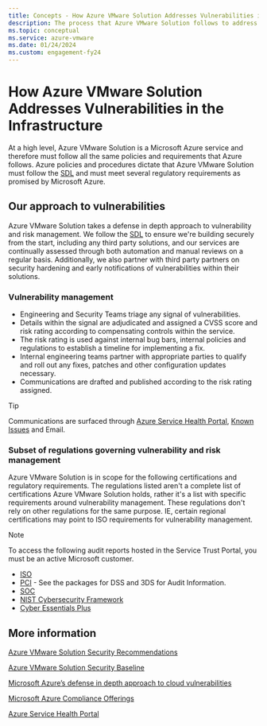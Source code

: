 ```yaml
---
title: Concepts - How Azure VMware Solution Addresses Vulnerabilities in the Infrastructure
description: The process that Azure VMware Solution follows to address security vulnerabilities.
ms.topic: conceptual
ms.service: azure-vmware
ms.date: 01/24/2024
ms.custom: engagement-fy24
---
```



# How Azure VMware Solution Addresses Vulnerabilities in the Infrastructure

At a high level, Azure VMware Solution is a Microsoft Azure service and therefore must follow all the same policies and requirements that Azure follows. Azure policies and procedures dictate that Azure VMware Solution must follow the [SDL](https://www.microsoft.com/securityengineering/sdl) and must meet several regulatory requirements as promised by Microsoft Azure. 

## Our approach to vulnerabilities

Azure VMware Solution takes a defense in depth approach to vulnerability and risk management. We follow the [SDL](https://www.microsoft.com/securityengineering/sdl) to ensure we're building securely from the start, including any third party solutions, and our services are continually assessed through both automation and manual reviews on a regular basis. Additionally, we also partner with third party partners on security hardening and early notifications of vulnerabilities within their solutions.

### Vulnerability management

- Engineering and Security Teams triage any signal of vulnerabilities.
- Details within the signal are adjudicated and assigned a CVSS score and risk rating according to compensating controls within the service.
- The risk rating is used against internal bug bars, internal policies and regulations to establish a timeline for implementing a fix.
- Internal engineering teams partner with appropriate parties to qualify and roll out any fixes, patches and other configuration updates necessary.
- Communications are drafted and published according to the risk rating assigned.
>[!tip]
>Communications are surfaced through [Azure Service Health Portal](/azure/service-health/service-health-portal-update), [Known Issues](/azure/azure-vmware/azure-vmware-solution-known-issues) and Email. 

### Subset of regulations governing vulnerability and risk management

Azure VMware Solution is in scope for the following certifications and regulatory requirements. The regulations listed aren't a complete list of certifications Azure VMware Solution holds, rather it's a list with specific requirements around vulnerability management. These regulations don't rely on other regulations for the same purpose. IE, certain regional certifications may point to ISO requirements for vulnerability management.

>[!NOTE]
>To access the following audit reports hosted in the Service Trust Portal, you must be an active Microsoft customer.

- [ISO](https://servicetrust.microsoft.com/DocumentPage/38a05a38-6181-432e-a5ec-aa86008c56c9)
- [PCI](https://servicetrust.microsoft.com/viewpage/PCI) \- See the packages for DSS and 3DS for Audit Information.
- [SOC](https://servicetrust.microsoft.com/DocumentPage/f9858c69-b9c4-4097-9d09-1b95d3f994eb)
- [NIST Cybersecurity Framework](https://servicetrust.microsoft.com/DocumentPage/bc0f7af3-5be8-427b-ac37-b84b86b6cc6b)
- [Cyber Essentials Plus](https://servicetrust.microsoft.com/DocumentPage/d2758787-1e65-4894-891d-c11194721102)

## More information
[Azure VMware Solution Security Recommendations](/azure/azure-vmware/concepts-security-recommendations)

[Azure VMware Solution Security Baseline](/security/benchmark/azure/baselines/azure-vmware-solution-security-baseline?toc=%2Fazure%2Fazure-vmware%2Ftoc.json)

[Microsoft Azure’s defense in depth approach to cloud vulnerabilities](https://azure.microsoft.com/blog/microsoft-azures-defense-in-depth-approach-to-cloud-vulnerabilities/)

[Microsoft Azure Compliance Offerings](/azure/compliance/)

[Azure Service Health Portal](/azure/service-health/service-health-portal-update)
